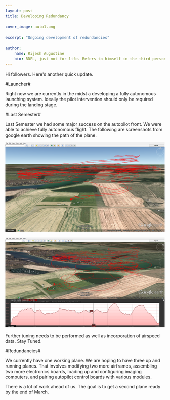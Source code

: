 ```yaml
---
layout: post
title: Developing Redundancy

cover_image: auto1.png

excerpt: "Ongoing development of redundancies"

author:
    name: Rijesh Augustine
    bio: BDFL, just not for life. Refers to himself in the third person.
---
```


Hi followers. Here's another quick update.

#Launcher#

Right now we are currently in the midst a developing a fully autonomous launching system. Ideally the pilot intervention should only be required during the landing stage. 

#Last Semester#

Last Semester we had some major success on the autopilot front. We were able to achieve fully autonomous flight. The following are screenshots from google earth showing the path of the plane.

<div class="full zoomable"><img src="/assets/images/auto2.png"></div>
<p/>
<div class="full zoomable"><img src="/assets/images/auto3.png"></div>

Further tuning needs to be performed as well as incorporation of airspeed data.
Stay Tuned.


#Redundancies#

We currently have one working plane. We are hoping to have three up and running planes. That involves modifying two more airframes, assembling two more electronics boards, loading up and configuring imaging computers, and pairing autopilot control boards with various modules.

There is a lot of work ahead of us. The goal is to get a second plane ready by the end of March.

